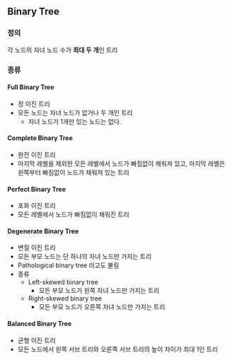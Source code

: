 ## Binary Tree

### 정의

각 노드의 자녀 노드 수가 **최대 두 개**인 트리

### 종류

#### Full Binary Tree

- 정 이진 트리
- 모든 노드는 자녀 노드가 없거나 두 개인 트리
    - 자녀 노드가 1개만 있는 노드는 없다.

#### Complete Binary Tree

- 완전 이진 트리
- 마지막 레벨을 제외한 모든 레벨에서 노드가 빠짐없이 채워져 있고, 마지막 레벨은 왼쪽부터 빠짐없이 노드가 채워져 있는 트리

#### Perfect Binary Tree

- 포화 이진 트리
- 모든 레벨에서 노드가 빠짐없이 채워진 트리

#### Degenerate Binary Tree

- 변질 이진 트리
- 모든 부모 노드는 단 하나의 자녀 노드만 가지는 트리
- Pathological binary tree 라고도 불림
- 종류
    - Left-skewed binary tree
        - 모든 부모 노드가 왼쪽 자녀 노드만 가지는 트리
    - Right-skewed binary tree
        - 모든 부모 노드가 오른쪽 자녀 노드만 가지는 트리

#### Balanced Binary Tree

- 균형 이진 트리
- 모든 노드에서 왼쪽 서브 트리와 오른쪽 서브 트리의 높이 차이가 최대 1인 트리
